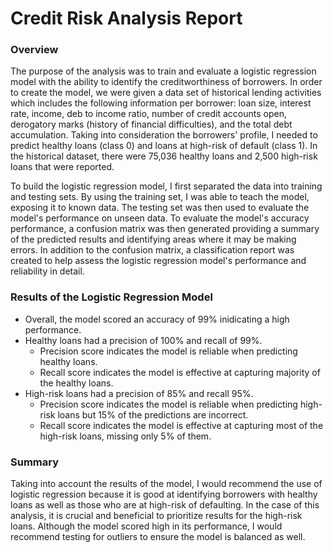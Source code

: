 # Credit Risk Analysis Report

### **Overview**

The purpose of the analysis was to train and evaluate a logistic regression model with the ability to identify the creditworthiness of borrowers. In order to create the model, we were given a data set of historical lending activities which includes the following information per borrower: loan size, interest rate, income, deb to income ratio, number of credit accounts open, derogatory marks (history of financial difficulties), and the total debt accumulation. Taking into consideration the borrowers' profile, I needed to predict healthy loans (class 0) and loans at high-risk of default (class 1). In the historical dataset, there were 75,036 healthy loans and 2,500 high-risk loans that were reported. 

To build the logistic regression model, I first separated the data into training and testing sets. By using the training set, I was able to teach the model, exposing it to known data. The testing set was then used to evaluate the model's performance on unseen data. To evaluate the model's accuracy performance, a confusion matrix was then generated providing a summary of the predicted results and identifying areas where it may be making errors. In addition to the confusion matrix, a classification report was created to help assess the logistic regression model's performance and reliability in detail.


### **Results of the Logistic Regression Model**

* Overall, the model scored an accuracy of 99% inidicating a high performance.
* Healthy loans had a precision of 100% and recall of 99%.
   * Precision score indicates the model is reliable when predicting healthy loans.
   * Recall score indicates the model is effective at capturing majority of the healthy loans.
* High-risk loans had a precision of 85% and recall 95%.
   * Precision score indicates the model is reliable when predicting high-risk loans but 15% of the predictions are incorrect.
   * Recall score indicates the model is effective at capturing most of the high-risk loans, missing only 5% of them.

### **Summary**

Taking into account the results of the model, I would recommend the use of logistic regression because it is good at identifying borrowers with healthy loans as well as those who are at high-risk of defaulting. In the case of this analysis, it is crucial and beneficial to prioritize results for the high-risk loans. Although the model scored high in its performance, I would recommend testing for outliers to ensure the model is balanced as well.
